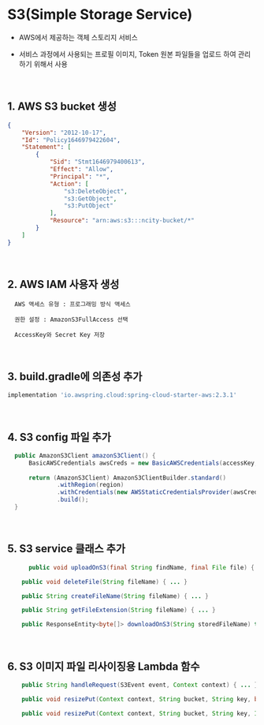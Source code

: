 # S3(Simple Storage Service)
- AWS에서 제공하는 객체 스토리지 서비스
 
- 서비스 과정에서 사용되는 프로필 이미지, Token 원본 파일들을 업로드 하여 관리하기 위해서 사용

<br/>

## 1. AWS S3 bucket 생성
```json
{
    "Version": "2012-10-17",
    "Id": "Policy1646979422604",
    "Statement": [
        {
            "Sid": "Stmt1646979400613",
            "Effect": "Allow",
            "Principal": "*",
            "Action": [
                "s3:DeleteObject",
                "s3:GetObject",
                "s3:PutObject"
            ],
            "Resource": "arn:aws:s3:::ncity-bucket/*"
        }
    ]
}
```

<br/>

## 2. AWS IAM 사용자 생성
```Text
  AWS 액세스 유형 : 프로그래밍 방식 액세스

  권한 설정 : AmazonS3FullAccess 선택

  AccessKey와 Secret Key 저장
```

<br/>

## 3. build.gradle에 의존성 추가
```gradle
implementation 'io.awspring.cloud:spring-cloud-starter-aws:2.3.1'
```

<br/>

## 4. S3 config 파일 추가
```java
  public AmazonS3Client amazonS3Client() {
      BasicAWSCredentials awsCreds = new BasicAWSCredentials(accessKey, secretKey);
      
      return (AmazonS3Client) AmazonS3ClientBuilder.standard()
              .withRegion(region)
              .withCredentials(new AWSStaticCredentialsProvider(awsCreds))
              .build();
  }
```

<br/>

## 5. S3 service 클래스 추가
```java
      public void uploadOnS3(final String findName, final File file) { ... }

    public void deleteFile(String fileName) { ... }

    public String createFileName(String fileName) { ... }

    public String getFileExtension(String fileName) { ... }

    public ResponseEntity<byte[]> downloadOnS3(String storedFileName) throws IOException { ... }
```

<br/>

## 6. S3 이미지 파일 리사이징용 Lambda 함수
```java
    public String handleRequest(S3Event event, Context context) { ... }

    public void resizePut(Context context, String bucket, String key, byte[] originImageBytes, int targetWidth, String targetKey) throws IOException{ ... }

    public void resizePut(Context context, String bucket, String key, InputStream is, int targetWidth, String targetKey) throws IOException{ ... }
```